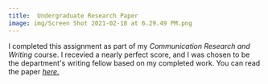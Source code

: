 ```yaml
---
title:  Undergraduate Research Paper
image: img/Screen Shot 2021-02-18 at 6.29.49 PM.png
---
```


I completed this assignment as part of my *Communication Research and Writing* course. I recevied a nearly perfect score, and I was chosen to be the department's writing fellow based on my completed work. You can read the paper *<a href="documentsfolder1/Examining Race in Mass Media.pdf" target="_blank">here.</a>* 
